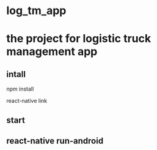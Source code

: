 # log_tm_app
# the project for logistic truck management app


## intall
   npm install

   react-native link

## start


## react-native run-android
